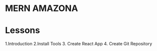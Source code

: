 # MERN AMAZONA 
# Lessons 
1.Introduction 
2.Install Tools 
3. Create React App
4. Create Git Repository